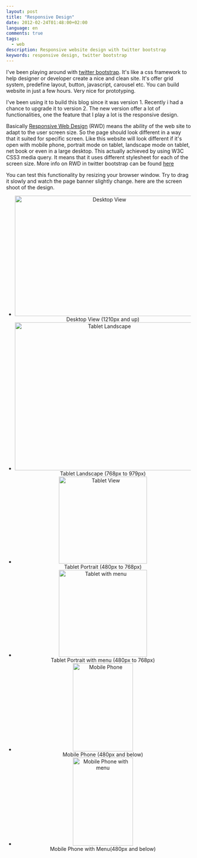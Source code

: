 ```yaml
---
layout: post
title: "Responsive Design"
date: 2012-02-24T01:48:00+02:00
language: en
comments: true
tags: 
  - web
description: Responsive website design with twitter bootstrap
keywords: responsive design, twitter bootstrap
---
```

I've been playing around with [twitter bootstrap][1]. It's like a css framework to help designer or developer create a nice and clean site.
It's offer grid system, predefine layout, button, javascript, carousel etc. You can build website in just a few hours. Very nice for
prototyping.

I've been using it to build this blog since it was version 1. Recently i had a chance to upgrade it to version 2.
The new version offer a lot of functionalities, one the feature that I play a lot is the responsive design.

Basically [Responsive Web Design][2] (RWD) means the ability of the web site to adapt to the user screen size. So the page should look different
in a way that it suited for specific screen. Like this website will look different if it's open with mobile phone, portrait mode on tablet,
landscape mode on tablet, net book or even in a large desktop. This actually achieved by using W3C CSS3 media query. It means that it uses
different stylesheet for each of the screen size. More info on RWD in twitter bootstrap can be found [here][3]

You can test this functionality by resizing your browser window. Try to drag it slowly and watch the page banner slightly change.
here are the screen shoot of the design.

<ul class="thumbnails" style="text-align: center">
  <li class="span5">
    <div class="thumbnail">
      <a href="https://www.flickr.com/photos/77240053@N02/6777836336/" title="Desktop View by yulrizka, on Flickr"><img src="https://farm8.staticflickr.com/7188/6777836336_cfc30a387d.jpg" width="500" height="328" alt="Desktop View"></a>
      <div class="caption">Desktop View (1210px and up)</div>
    </div>
  </li>
  <li class="span5">
    <div class="thumbnail">
      <a href="https://www.flickr.com/photos/77240053@N02/6777836342/" title="Tablet Landscape by yulrizka, on Flickr"><img src="https://farm8.staticflickr.com/7177/6777836342_2bae8d18f9.jpg" width="500" height="403" alt="Tablet Landscape"></a>
      <div class="caption">Tablet Landscape (768px to 979px)</div>
    </div>
  </li>
  <li class="span4">
    <div class="thumbnail">
      <a href="https://www.flickr.com/photos/77240053@N02/6777836344/" title="Tablet View by yulrizka, on Flickr"><img src="https://farm8.staticflickr.com/7068/6777836344_04a80d610b_m.jpg" width="240" height="237" alt="Tablet View"></a>
      <div class="caption">Tablet Portrait (480px to 768px)</div>
    </div>
  </li>
  <li class="span4">
    <div class="thumbnail">
      <a href="https://www.flickr.com/photos/77240053@N02/6777836350/" title="Tablet with menu by yulrizka, on Flickr"><img src="https://farm8.staticflickr.com/7050/6777836350_3a8e661196_m.jpg" width="240" height="237" alt="Tablet with menu"></a>
      <div class="caption">Tablet Portrait with menu (480px to 768px)</div>
    </div>
  </li>
  <li class="span4">
    <div class="thumbnail">
      <a href="https://www.flickr.com/photos/77240053@N02/6777836354/" title="Mobile Phone by yulrizka, on Flickr"><img src="https://farm8.staticflickr.com/7191/6777836354_aec27fd376_m.jpg" width="164" height="240" alt="Mobile Phone"></a>
      <div class="caption">Mobile Phone (480px and below)</div>
    </div>
  </li>
  <li class="span4">
    <div class="thumbnail">
      <a href="https://www.flickr.com/photos/77240053@N02/6777836358/" title="Mobile Phone with menu by yulrizka, on Flickr"><img src="https://farm8.staticflickr.com/7205/6777836358_d06448c5da_m.jpg" width="164" height="240" alt="Mobile Phone with menu"></a>
      <div class="caption">Mobile Phone with Menu(480px and below)</div>
    </div>
  </li>
</ul>

[1]: http://twitter.github.com/bootstrap/
[2]: http://en.wikipedia.org/wiki/Responsive_Web_Design
[3]: http://twitter.github.com/bootstrap/scaffolding.html#responsive
